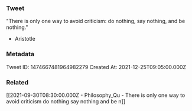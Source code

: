 ### Tweet
"There is only one way to avoid criticism: do nothing, say nothing, and be nothing." 

- Aristotle

### Metadata
Tweet ID: 1474667481964982279
Created At: 2021-12-25T09:05:00.000Z

### Related
[[2021-09-30T08:30:00.000Z - Philosophy_Qu - There is only one way to avoid criticism do nothing say nothing and be n]]


